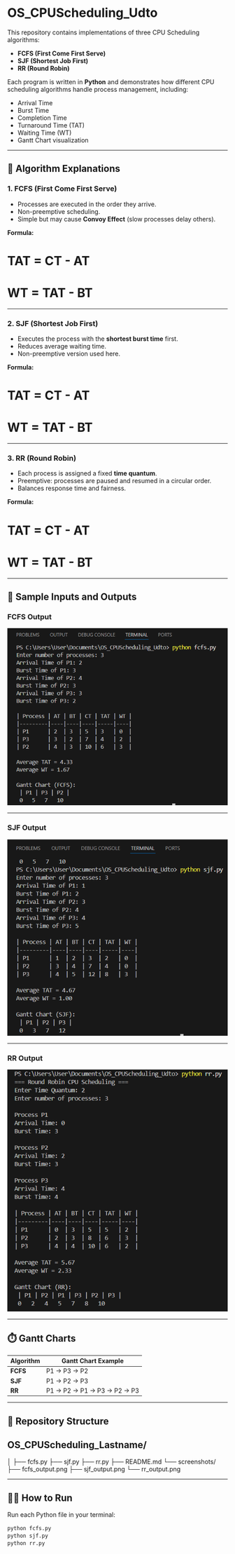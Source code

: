# OS_CPUScheduling_Udto

This repository contains implementations of three CPU Scheduling algorithms:
- **FCFS (First Come First Serve)**
- **SJF (Shortest Job First)**
- **RR (Round Robin)**

Each program is written in **Python** and demonstrates how different CPU scheduling algorithms handle process management, including:
- Arrival Time
- Burst Time
- Completion Time
- Turnaround Time (TAT)
- Waiting Time (WT)
- Gantt Chart visualization

---

## 📘 Algorithm Explanations

### 1. FCFS (First Come First Serve)
- Processes are executed in the order they arrive.
- Non-preemptive scheduling.
- Simple but may cause **Convoy Effect** (slow processes delay others).

**Formula:**

# TAT = CT - AT
# WT = TAT - BT

---

### 2. SJF (Shortest Job First)
- Executes the process with the **shortest burst time** first.
- Reduces average waiting time.
- Non-preemptive version used here.

**Formula:**

# TAT = CT - AT
# WT = TAT - BT

---

### 3. RR (Round Robin)
- Each process is assigned a fixed **time quantum**.
- Preemptive: processes are paused and resumed in a circular order.
- Balances response time and fairness.

**Formula:**

# TAT = CT - AT
# WT = TAT - BT



---

## 🧩 Sample Inputs and Outputs

### FCFS Output
![FCFS Output](screenshots/fcfs_output.png)

---

### SJF Output
![SJF Output](screenshots/sjf_output.png)

---

### RR Output
![RR Output](screenshots/rr_output.png)

---

## ⏱️ Gantt Charts

| Algorithm | Gantt Chart Example |
|------------|---------------------|
| **FCFS** | P1 → P3 → P2 |
| **SJF** | P1 → P2 → P3 |
| **RR** | P1 → P2 → P1 → P3 → P2 → P3 |

---

## 📂 Repository Structure

## OS_CPUScheduling_Lastname/
│
├── fcfs.py
├── sjf.py
├── rr.py
├── README.md
└── screenshots/
├── fcfs_output.png
├── sjf_output.png
└── rr_output.png

---

## 👩‍💻 How to Run
Run each Python file in your terminal:

```bash
python fcfs.py
python sjf.py
python rr.py
